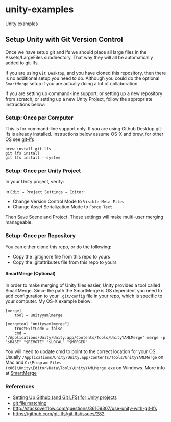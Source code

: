 # unity-examples
Unity examples

## Setup Unity with Git Version Control
Once we have setup git and lfs we should place all large files in the Assets/LargeFiles subdirectory. That way they will all be automatically added to git-lfs.

If you are using `Git Desktop`, and you have cloned this repository, then there is no additional setup you need to do. Although you could do the optional `SmartMerge` setup if you are actually doing a lot of collaboration.

If you are setting up command-line support, or setting up a new repository from scratch, or setting up a new Unity Project, follow the appropriate instructions below:
 
### Setup: Once per Computer
This is for command-line support only. If you are using Github Desktop git-lfs is already installed. Instructions below assume OS-X and brew, for other OS see [git-lfs](https://git-lfs.github.com/)   
   
    brew install git-lfs
    git lfs install
    git lfs install --system

### Setup: Once per Unity Project
In your Unity project, verify:

in `Edit → Project Settings → Editor`:
 * Change Version Control Mode to `Visible Meta Files`
 * Change Asset Serialization Mode to `Force Text`
 
Then Save Scene and Project. These settings will make multi-user merging manageable.
    
### Setup: Once per Repository
You can either clone this repo, or do the following:

 * Copy the .gitignore file from this repo to yours
 * Copy the .gitattributes file from this repo to yours 

#### SmartMerge (Optional)
In order to make merging of Unity files easier, Unity provides a tool called SmartMerge. Since the path the SmartMerge is OS dependent you need to add configuration to your `.git/config` file in your repo, which is specific to your computer. My OS-X example below:

    [merge]
    	tool = unityyamlmerge

    [mergetool "unityyamlmerge"]
    	trustExitCode = false
    	cmd = '/Applications/Unity/Unity.app/Contents/Tools/UnityYAMLMerge' merge -p "$BASE" "$REMOTE" "$LOCAL" "$MERGED"
  
You will need to update cmd to point to the correct location for your OS. Usually `/Applications/Unity/Unity.app/Contents/Tools/UnityYAMLMerge` on Mac and `C:\Program Files (x86)\Unity\Editor\Data\Tools\UnityYAMLMerge.exe` on Windows. More info at [SmartMerge](https://docs.unity3d.com/Manual/SmartMerge.html)
  
### References
   * [Setting Up Github (and Git LFS) for Unity projects](http://en.joysword.com/posts/2016/03/setting_up_github_for_unity_projects/)
   * [git file matching](https://github.com/git-lfs/git-lfs/issues/986)
   * <http://stackoverflow.com/questions/36109307/use-unity-with-git-lfs>
   * <https://github.com/git-lfs/git-lfs/issues/282>
